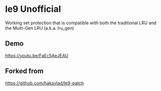 # le9 Unofficial

Working set protection that is compatible with both the traditional LRU and the Multi-Gen LRU (a.k.a. lru_gen)

## Demo

https://youtu.be/FaEc5AeJEAU

## Forked from

https://github.com/hakavlad/le9-patch

